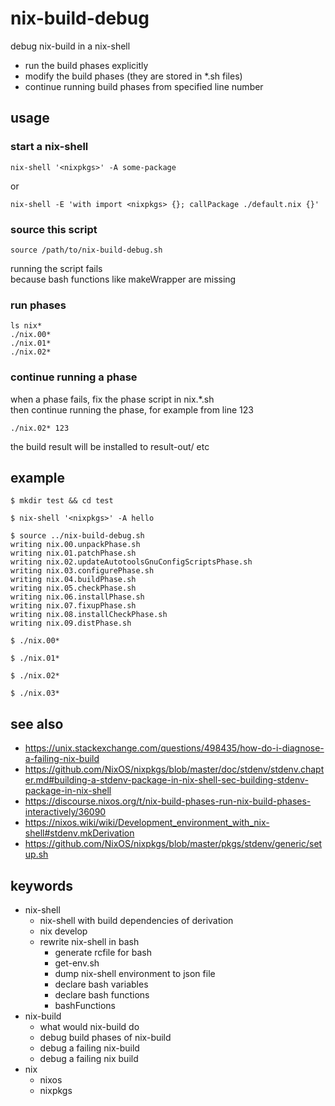# nix-build-debug

debug nix-build in a nix-shell

- run the build phases explicitly
- modify the build phases (they are stored in *.sh files)
- continue running build phases from specified line number



## usage



### start a nix-shell

```
nix-shell '<nixpkgs>' -A some-package
```

or

```
nix-shell -E 'with import <nixpkgs> {}; callPackage ./default.nix {}'
```



### source this script

```
source /path/to/nix-build-debug.sh
```

running the script fails  
because bash functions like makeWrapper are missing



### run phases

```
ls nix*
./nix.00*
./nix.01*
./nix.02*
```



### continue running a phase

when a phase fails, fix the phase script in nix.*.sh  
then continue running the phase, for example from line 123

```
./nix.02* 123
```

the build result will be installed to result-out/ etc



## example

```
$ mkdir test && cd test

$ nix-shell '<nixpkgs>' -A hello

$ source ../nix-build-debug.sh
writing nix.00.unpackPhase.sh
writing nix.01.patchPhase.sh
writing nix.02.updateAutotoolsGnuConfigScriptsPhase.sh
writing nix.03.configurePhase.sh
writing nix.04.buildPhase.sh
writing nix.05.checkPhase.sh
writing nix.06.installPhase.sh
writing nix.07.fixupPhase.sh
writing nix.08.installCheckPhase.sh
writing nix.09.distPhase.sh

$ ./nix.00*

$ ./nix.01*

$ ./nix.02*

$ ./nix.03*
```



## see also

- https://unix.stackexchange.com/questions/498435/how-do-i-diagnose-a-failing-nix-build
- https://github.com/NixOS/nixpkgs/blob/master/doc/stdenv/stdenv.chapter.md#building-a-stdenv-package-in-nix-shell-sec-building-stdenv-package-in-nix-shell
- https://discourse.nixos.org/t/nix-build-phases-run-nix-build-phases-interactively/36090
- https://nixos.wiki/wiki/Development_environment_with_nix-shell#stdenv.mkDerivation
- https://github.com/NixOS/nixpkgs/blob/master/pkgs/stdenv/generic/setup.sh



## keywords

- nix-shell
  - nix-shell with build dependencies of derivation
  - nix develop
  - rewrite nix-shell in bash
    - generate rcfile for bash
    - get-env.sh
    - dump nix-shell environment to json file
    - declare bash variables
    - declare bash functions
    - bashFunctions
- nix-build
  - what would nix-build do
  - debug build phases of nix-build
  - debug a failing nix-build
  - debug a failing nix build
- nix
  - nixos
  - nixpkgs
